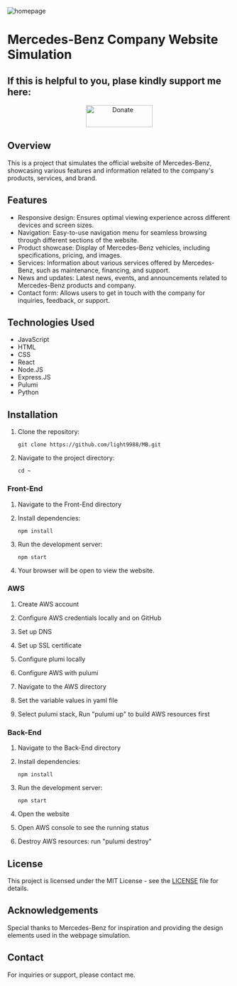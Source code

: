 ![homepage](mb/image/mb1.avif)
# Mercedes-Benz Company Website Simulation

## If this is helpful to you, plase kindly support me here: 

<p align="center">
  <a href="https://venmo.com/u/lightandlight">
    <img src="https://img.shields.io/badge/Coffee❤️-ff69b4.svg" alt="Donate" width="150" height="50">
  </a>
</p>

## Overview
This is a project that simulates the official website of Mercedes-Benz, showcasing various features and information related to the company's products, services, and brand.

## Features
- Responsive design: Ensures optimal viewing experience across different devices and screen sizes.
- Navigation: Easy-to-use navigation menu for seamless browsing through different sections of the website.
- Product showcase: Display of Mercedes-Benz vehicles, including specifications, pricing, and images.
- Services: Information about various services offered by Mercedes-Benz, such as maintenance, financing, and support.
- News and updates: Latest news, events, and announcements related to Mercedes-Benz products and company.
- Contact form: Allows users to get in touch with the company for inquiries, feedback, or support.

## Technologies Used
- JavaScript
- HTML
- CSS
- React
- Node.JS 
- Express.JS 
- Pulumi
- Python

## Installation
1. Clone the repository:
   ```
   git clone https://github.com/light9988/MB.git
   ```
2. Navigate to the project directory:
   ```
   cd ~
   ```

### Front-End
1. Navigate to the Front-End directory

2. Install dependencies:
   ```
   npm install
   ```
3. Run the development server:
   ```
   npm start
   ```
4. Your browser will be open to view the website.

### AWS 
1. Create AWS account

2. Configure AWS credentials locally and on GitHub

3. Set up DNS

4. Set up SSL certificate

5. Configure plumi locally

6. Configure AWS with pulumi

7. Navigate to the AWS directory

8. Set the variable values in yaml file

9. Select pulumi stack, Run "pulumi up" to build AWS resources first

### Back-End 
1. Navigate to the Back-End directory

2. Install dependencies:
   ```
   npm install
   ```
3. Run the development server:
   ```
   npm start
   ```
4. Open the website

5. Open AWS console to see the running status

6. Destroy AWS resources: run "pulumi destroy"


## License
This project is licensed under the MIT License - see the [LICENSE](LICENSE) file for details.

## Acknowledgements
Special thanks to Mercedes-Benz for inspiration and providing the design elements used in the webpage simulation.

## Contact
For inquiries or support, please contact me.
